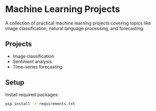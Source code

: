 # Machine Learning Projects

A collection of practical machine learning projects covering topics like image classification, natural language processing, and forecasting.

## Projects

- Image classification
- Sentiment analysis
- Time-series forecasting

## Setup

Install required packages:

```bash
pip install -r requirements.txt
